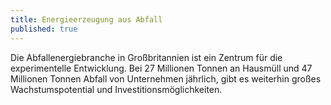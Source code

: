 ```yaml
---
title: Energieerzeugung aus Abfall
published: true
---
```

Die Abfallenergiebranche in Großbritannien ist ein Zentrum für die experimentelle Entwicklung. Bei 27 Millionen Tonnen an Hausmüll und 47 Millionen Tonnen Abfall von Unternehmen jährlich, gibt es weiterhin großes Wachstumspotential und Investitionsmöglichkeiten.
